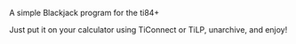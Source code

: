 A simple Blackjack program for the ti84+

Just put it on your calculator using TiConnect or TiLP, unarchive, and enjoy!

